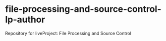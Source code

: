 # file-processing-and-source-control-lp-author
Repository for liveProject: File Processing and Source Control
